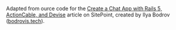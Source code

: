 Adapted from ource code for the [Create a Chat App with Rails 5, ActionCable, and Devise](https://www.sitepoint.com/create-a-chat-app-with-rails-5-actioncable-and-devise/) article on SitePoint,
created by Ilya Bodrov ([bodrovis.tech](http://bodrovis.tech)).